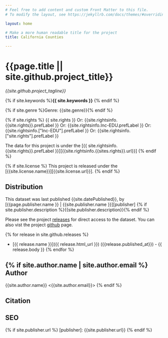 ```yaml
---
# Feel free to add content and custom Front Matter to this file.
# To modify the layout, see https://jekyllrb.com/docs/themes/#overriding-theme-defaults

layout: home

# Make a more human readable title for the project
title: California Counties

---
```


{{page.title || site.github.project_title}}
===========================================

*{{site.github.project_tagline}}*

{% if site.keywords %}**{{ site.keywords }}** {% endif %}

{% if site.genre %}Genre: {{site.genre}}{% endif %}

{% if site.rights %}
{{ site.rights }}
Or: {{site.rightsinfo.{{site.rights}}.prefLabel }}
Or: {{site.rightsinfo.Inc-EDU.prefLabel }}
Or: {{site.rightsinfo.["Inc-EDU"].prefLabel }}
Or: {{site.rightsinfo.["site.rights"].prefLabel }}

The data for this project is under the [{{ site.rightsinfo.{{site.rights}}.prefLabel }}][{{site.rightsinfo.{{sites.rights}}.url}}]
{% endif %}

{% if site.license %}
This project is released under the [{{site.license.name}}][{{site.license.url}}].
{% endif %}

Distribution
------------
This dataset was last published {{site.datePublished}}, by [{{page.publisher.name }} | {{site.publisher.name }}][publisher]
{% if site.publisher.description %}{{site.publisher.description}}{% endif %}

Please see the project [releases] for direct access to the dataset. You can also vist the project [github] page.

{% for release in site.github.releases %}
  * [{{ release.name }}]({{ release.html_url }}) ({{release.published_at}}) - {{ release.body }}
{% endfor %}

{% if site.author.name | site.author.email %}
Author
------
{{site.author.name}} <{{site.author.email}}>
{% endif %}

Citation
--------

SEO
---

[website]: {{site.github.url}}
[releases]: {{site.github.releases_url}}
[github]: {{site.github.clone_url}}
{% if site.publisher.url %}
[publisher]: {{site.publisher.url}}
{%  endif %}

